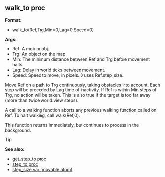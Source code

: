 ## walk_to proc

**Format:**
+   walk_to(Ref,Trg,Min=0,Lag=0,Speed=0)

**Args:**
+   Ref: A mob or obj.
+   Trg: An object on the map.
+   Min: The minimum distance between Ref and Trg before movement halts.
+   Lag: Delay in world ticks between movement.
+   Speed: Speed to move, in pixels. 0 uses Ref.step_size.


Move Ref on a path to Trg continuously, taking obstacles into
account. Each step will be preceded by Lag time of inactivity. If Ref is
within Min steps of Trg, no action will be taken. This is also true if
the target is too far away (more than twice world.view steps).


A call to a walking function aborts any previous walking
function called on Ref. To halt walking, call walk(Ref,0). 

This
function returns immediately, but continues to process in the
background.

> [!TIP] 
> **See also:**
> +   [get_step_to proc](/ref/proc/get_step_to.md) 
> +   [step_to proc](/ref/proc/step_to.md) 
> +   [step_size var (movable atom)](/ref/atom/movable/var/step_size.md) 